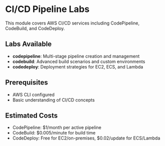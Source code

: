 # CI/CD Pipeline Labs

This module covers AWS CI/CD services including CodePipeline, CodeBuild, and CodeDeploy.

## Labs Available

- **codepipeline**: Multi-stage pipeline creation and management
- **codebuild**: Advanced build scenarios and custom environments
- **codedeploy**: Deployment strategies for EC2, ECS, and Lambda

## Prerequisites

- AWS CLI configured
- Basic understanding of CI/CD concepts

## Estimated Costs

- CodePipeline: $1/month per active pipeline
- CodeBuild: $0.005/minute for build time
- CodeDeploy: Free for EC2/on-premises, $0.02/update for ECS/Lambda